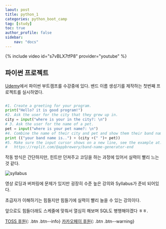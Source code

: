 ```yaml
---
laout: post
title: python_1
categories: python_boot_camp
tag: [study]
toc: true
author_profile: false
sidebar:
    nav: "docs"
---
```


{% include video id="s7vBLX7tfP8" provider="youtube" %}

## 파이썬 프로젝트

[Udemy](https://www.udemy.com/)에서 파이썬 부트캠프를 수강중에 있다.
밴드 이름 생성기를 제작하는 첫번째 프로젝트를 실시하였다.

 ``` python

#1. Create a greeting for your program.
print("Hello? it is good program!")
#2. Ask the user for the city that they grew up in.
city = input("where is your in the city?: \n")
# 3. Ask the user for the name of a pet.
pet = input("where is your pet name?: \n")
#4. Combine the name of their city and pet and show them their band name.
print (("your band name is..") + (city +(" ")+ pet))
#5. Make sure the input cursor shows on a new line, see the example at:
#   https://replit.com/@appbrewery/band-name-generator-end

```

작동 방식은 간단하지만, 힌트만 던져주고 코딩을 하는 과정에 있어서 실력이 빨리 느는 것 같다.

![syllabus](https://user-images.githubusercontent.com/96931603/151150832-7a7588b7-3e17-4925-b905-26f80858d162.png)

영상 로딩과 버퍼링에 문제가 있지만 굉장히 수준 높은 강의와 Syllabus가 준비 되어있다.

초급자가 이해하기는 힘들지만 힘들기에 실력이 빨리 늘을 수 있는 강의이다.

앞으로도 힘들더래도 스케줄에 맞춰서 열심히 해보며 SQL도 병행해야겠다 ㅎㅎ.

[TOSS 후원](https://toss.me/xenco){: .btn .btn--info} [카카오페이 후원](https://qr.kakaopay.com/FUkkd3RsA){: .btn .btn--warning}

